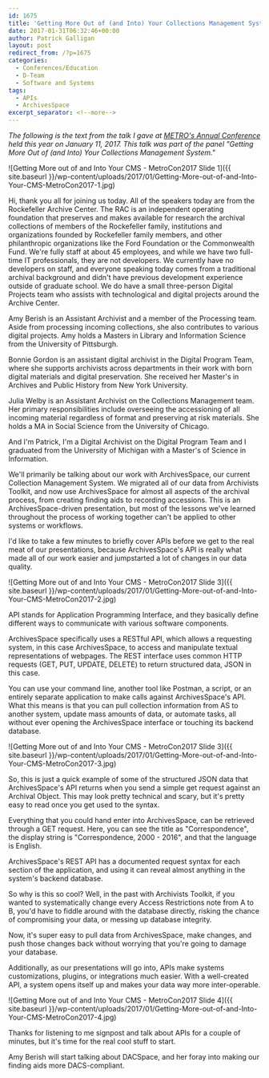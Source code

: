 ```yaml
---
id: 1675
title: 'Getting More Out of (and Into) Your Collections Management System: Introduction and APIs'
date: 2017-01-31T06:32:46+00:00
author: Patrick Galligan
layout: post
redirect_from: /?p=1675
categories:
  - Conferences/Education
  - D-Team
  - Software and Systems
tags:
  - APIs
  - ArchivesSpace
excerpt_separator: <!--more-->
---
```

_The following is the text from the talk I gave at [METRO's Annual Conference](http://metro.org/events/794/) held this year on January 11, 2017. This talk was part of the panel "Getting More Out of (and Into) Your Collections Management System."_

<!--more-->

![Getting More out of and Into Your CMS - MetroCon2017 Slide 1]({{ site.baseurl }}/wp-content/uploads/2017/01/Getting-More-out-of-and-Into-Your-CMS-MetroCon2017-1.jpg)

Hi, thank you all for joining us today. All of the speakers today are from the Rockefeller Archive Center. The RAC is an independent operating foundation that preserves and makes available for research the archival collections of members of the Rockefeller family, institutions and organizations founded by Rockefeller family members, and other philanthropic organizations like the Ford Foundation or the Commonwealth Fund. We're fully staff at about 45 employees, and while we have two full-time IT professionals, they are not developers. We currently have no developers on staff, and everyone speaking today comes from a traditional archival background and didn't have previous development experience outside of graduate school. We do have a small three-person Digital Projects team who assists with technological and digital projects around the Archive Center.

Amy Berish is an Assistant Archivist and a member of the Processing team. Aside from processing incoming collections, she also contributes to various digital projects. Amy holds a Masters in Library and Information Science from the University of Pittsburgh.

Bonnie Gordon is an assistant digital archivist in the Digital Program Team, where she supports archivists across departments in their work with born digital materials and digital preservation. She received her Master's in Archives and Public History from New York University.

Julia Welby is an Assistant Archivist on the Collections Management team. Her primary responsibilities include overseeing the accessioning of all incoming material regardless of format and preserving at risk materials. She holds a MA in Social Science from the University of Chicago.

And I'm Patrick, I'm a Digital Archivist on the Digital Program Team and I graduated from the University of Michigan with a Master's of Science in Information.

We'll primarily be talking about our work with ArchivesSpace, our current Collection Management System. We migrated all of our data from Archivists Toolkit, and now use ArchivesSpace for almost all aspects of the archival process, from creating finding aids to recording accessions. This is an ArchivesSpace-driven presentation, but most of the lessons we've learned throughout the process of working together can't be applied to other systems or workflows.

I'd like to take a few minutes to briefly cover APIs before we get to the real meat of our presentations, because ArchivesSpace's API is really what made all of our work easier and jumpstarted a lot of changes in our data quality.

![Getting More out of and Into Your CMS - MetroCon2017 Slide 3]({{ site.baseurl }}/wp-content/uploads/2017/01/Getting-More-out-of-and-Into-Your-CMS-MetroCon2017-2.jpg)

API stands for Application Programming Interface, and they basically define different ways to communicate with various software components.

ArchivesSpace specifically uses a RESTful API, which allows a requesting system, in this case ArchivesSpace, to access and manipulate textual representations of webpages. The REST interface uses common HTTP requests (GET, PUT, UPDATE, DELETE) to return structured data, JSON in this case.

You can use your command line, another tool like Postman, a script, or an entirely separate application to make calls against ArchivesSpace's API. What this means is that you can pull collection information from AS to another system, update mass amounts of data, or automate tasks, all without ever opening the ArchivesSpace interface or touching its backend database.

![Getting More out of and Into Your CMS - MetroCon2017 Slide 3]({{ site.baseurl }}/wp-content/uploads/2017/01/Getting-More-out-of-and-Into-Your-CMS-MetroCon2017-3.jpg)

So, this is just a quick example of some of the structured JSON data that ArchivesSpace's API returns when you send a simple get request against an Archival Object. This may look pretty technical and scary, but it's pretty easy to read once you get used to the syntax.

Everything that you could hand enter into ArchivesSpace, can be retrieved through a GET request. Here, you can see the title as "Correspondence", the display string is "Correspondence, 2000 - 2016", and that the language is English.

ArchivesSpace's REST API has a documented request syntax for each section of the application, and using it can reveal almost anything in the system's backend database.

So why is this so cool? Well, in the past with Archivists Toolkit, if you wanted to systematically change every Access Restrictions note from A to B, you'd have to fiddle around with the database directly, risking the chance of compromising your data, or messing up database integrity.

Now, it's super easy to pull data from ArchivesSpace, make changes, and push those changes back without worrying that you're going to damage your database.

Additionally, as our presentations will go into, APIs make systems customizations, plugins, or integrations much easier. With a well-created API, a system opens itself up and makes your data way more inter-operable.

![Getting More out of and Into Your CMS - MetroCon2017 Slide 4]({{ site.baseurl }}/wp-content/uploads/2017/01/Getting-More-out-of-and-Into-Your-CMS-MetroCon2017-4.jpg)

Thanks for listening to me signpost and talk about APIs for a couple of minutes, but it's time for the real cool stuff to start.

Amy Berish will start talking about DACSpace, and her foray into making our finding aids more DACS-compliant.
